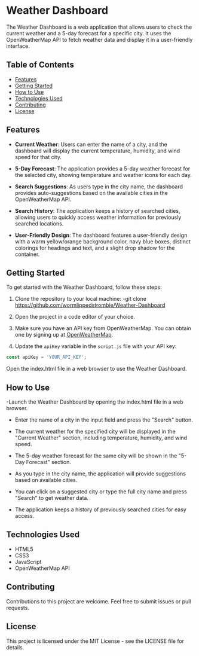 # Weather Dashboard

The Weather Dashboard is a web application that allows users to check the current weather and a 5-day forecast for a specific city. It uses the OpenWeatherMap API to fetch weather data and display it in a user-friendly interface.

## Table of Contents
- [Features](#features)
- [Getting Started](#getting-started)
- [How to Use](#how-to-use)
- [Technologies Used](#technologies-used)
- [Contributing](#contributing)
- [License](#license)

## Features

- **Current Weather**: Users can enter the name of a city, and the dashboard will display the current temperature, humidity, and wind speed for that city.

- **5-Day Forecast**: The application provides a 5-day weather forecast for the selected city, showing temperature and weather icons for each day.

- **Search Suggestions**: As users type in the city name, the dashboard provides auto-suggestions based on the available cities in the OpenWeatherMap API.

- **Search History**: The application keeps a history of searched cities, allowing users to quickly access weather information for previously searched locations.

- **User-Friendly Design**: The dashboard features a user-friendly design with a warm yellow/orange background color, navy blue boxes, distinct colorings for headings and text, and a slight drop shadow for the container.

## Getting Started

To get started with the Weather Dashboard, follow these steps:

1. Clone the repository to your local machine:
   -git clone https://github.com/wormlippedstrombie/Weather-Dashboard

3. Open the project in a code editor of your choice.

4. Make sure you have an API key from OpenWeatherMap. You can obtain one by signing up at [OpenWeatherMap](https://openweathermap.org/).

5. Update the `apiKey` variable in the `script.js` file with your API key:
```javascript
const apiKey = 'YOUR_API_KEY';
```
Open the index.html file in a web browser to use the Weather Dashboard.

## How to Use
-Launch the Weather Dashboard by opening the index.html file in a web browser.

- Enter the name of a city in the input field and press the "Search" button.

- The current weather for the specified city will be displayed in the "Current Weather" section, including temperature, humidity, and wind speed.

- The 5-day weather forecast for the same city will be shown in the "5-Day Forecast" section.

- As you type in the city name, the application will provide suggestions based on available cities.

- You can click on a suggested city or type the full city name and press "Search" to get weather data.

- The application keeps a history of previously searched cities for easy access.

## Technologies Used
- HTML5
- CSS3
- JavaScript
- OpenWeatherMap API
## Contributing
Contributions to this project are welcome. Feel free to submit issues or pull requests.

## License
This project is licensed under the MIT License - see the LICENSE file for details.
